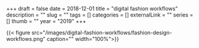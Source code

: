 +++ 
draft = false
date = 2018-12-01 
title = "digital fashion workflows"
description = ""
slug = "" 
tags = []
categories = []
externalLink = ""
series = []
thumb = ""
year = "2019"
+++

{{< figure src="/images/digital-fashion-workflows/fashion-design-workflows.png" caption="" width="100%">}}